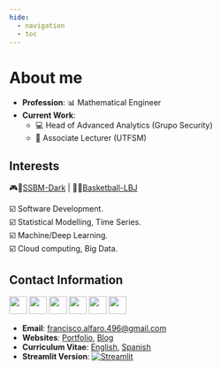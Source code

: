 ```yaml
---
hide:
  - navigation
  - toc
---
```



# About me

* **Profession**: 📊 Mathematical Engineer
* **Current Work**: 
    * 💻 Head of Advanced Analytics (Grupo Security)
    * 📖 Associate Lecturer (UTFSM)

## Interests
🎮🦊[SSBM-Dark](https://www.youtube.com/watch?v=xwDHs6UXgR8) | 🏀👑[Basketball-LBJ](https://www.youtube.com/watch?v=6fQk1Od5kUw)

☑️ Software Development.  <br>
☑️ Statistical Modelling, Time Series. <br> 
☑️ Machine/Deep Learning.  <br> 
☑️ Cloud computing, Big Data.

## Contact Information

<p align="left"> 
<a href="https://www.github.com/fralfaro" target="_blank" rel="noreferrer"><img src="https://icones.pro/wp-content/uploads/2021/06/icone-github-orange.png" width="32" height="32" /></a>
<a href="https://gitlab.com/fralfaro" target="_blank" rel="noreferrer"><img src="https://cdn.worldvectorlogo.com/logos/gitlab.svg" width="32" height="32" /></a>
<a href="https://www.linkedin.com/in/faam" target="_blank" rel="noreferrer"><img src="https://www.pngmart.com/files/21/Linkedin-PNG-Clipart.png" width="32" height="32" /></a> 
<a href="https://www.stackoverflow.com/users/12886284/fralfaro" target="_blank" rel="noreferrer"><img src="https://raw.githubusercontent.com/danielcranney/readme-generator/main/public/icons/socials/stackoverflow.svg" width="32" height="32" /></a>
<a href="http://www.medium.com/@fralfaro" target="_blank" rel="noreferrer"><img src="https://upload.wikimedia.org/wikipedia/commons/thumb/3/32/Eo_circle_orange_letter-m.svg/1200px-Eo_circle_orange_letter-m.svg.png" width="32" height="32" /></a>
<a href="https://www.kaggle.com/faamds" target="_blank" rel="noreferrer"><img src="https://upload.wikimedia.org/wikipedia/commons/thumb/3/37/Eo_circle_orange_letter-k.svg/1200px-Eo_circle_orange_letter-k.svg.png" width="32" height="32" /></a>
</p>


- **Email**: francisco.alfaro.496@gmail.com
- **Websites**: [Portfolio](https://fralfaro.github.io/portfolio/), [Blog](https://fralfaro.github.io/blog/)
- **Curriculum Vitae**: [English](https://drive.google.com/file/d/1X-iYm9jzQmjO95-LkrKeDGUXigUbHfxI/view?usp=sharing), [Spanish](https://drive.google.com/file/d/1dgGfEKgSJwr9lObHGAOYQjSN9m0Grk_7/view?usp=sharing)
- **Streamlit Version**: [![Streamlit](https://static.streamlit.io/badges/streamlit_badge_black_white.svg)](https://portfolio-st.streamlit.app/)


